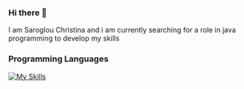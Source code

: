 ### Hi there 👋

I am Saroglou Christina and i am currently searching for a role in java programming to develop my skills


### Programming Languages

[![My Skills](https://skillicons.dev/icons?i=java,html,css,python,js,#C,springboot)](https://skillicons.dev)
